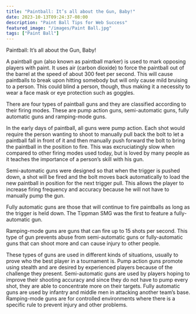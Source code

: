 ```yaml
---
title: "Paintball: It’s all about the Gun, Baby!"
date: 2023-10-13T09:24:37-08:00
description: "Paint Ball Tips for Web Success"
featured_image: "/images/Paint Ball.jpg"
tags: ["Paint Ball"]
---
```


Paintball: It’s all about the Gun, Baby!

A paintball gun (also known as paintball marker) is used to mark opposing players with paint. It uses air (carbon dioxide) to force the paintball out of the barrel at the speed of about 300 feet per second. This will cause paintballs to break upon hitting somebody but will only cause mild bruising to a person. This could blind a person, though, thus making it a necessity to wear a face mask or eye protection such as goggles.

There are four types of paintball guns and they are classified according to their firing modes. These are pump action guns, semi-automatic guns, fully automatic guns and ramping-mode guns.

In the early days of paintball, all guns were pump action. Each shot would require the person wanting to shoot to manually pull back the bolt to let a paintball fall in front of it and then manually push forward the bolt to bring the paintball in the position to fire. This was excruciatingly slow when compared to other firing modes used today, but is loved by many people as it teaches the importance of a person’s skill with his gun.

Semi-automatic guns were designed so that when the trigger is pushed down, a shot will be fired and the bolt moves back automatically to load the new paintball in position for the next trigger pull. This allows the player to increase firing frequency and accuracy because he will not have to manually pump the gun.

Fully automatic guns are those that will continue to fire paintballs as long as the trigger is held down. The Tippman SMG was the first to feature a fully-automatic gun.

Ramping-mode guns are guns that can fire up to 15 shots per second. This type of gun prevents abuse from semi-automatic guns or fully-automatic guns that can shoot more and can cause injury to other people. 

These types of guns are used in different kinds of situations, usually to prove who the best player in a tournament is. Pump action guns promote using stealth and are desired by experienced players because of the challenge they present. Semi-automatic guns are used by players hoping to improve their shooting accuracy and since they do not have to pump every shot, they are able to concentrate more on their targets. Fully automatic guns are used by infantry and middle men in attacking another team’s base. Ramping-mode guns are for controlled environments where there is a specific rule to prevent injury and other problems.

